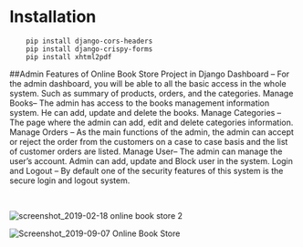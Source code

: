 # Installation 


```
    pip install django-cors-headers
    pip install django-crispy-forms
    pip install xhtml2pdf

```
##Admin Features of Online Book Store
Project in Django
Dashboard – For the admin dashboard, you will be able to all the basic access in the whole system. Such as summary of products, orders, and the categories.
Manage Books– The admin has access to the books management information system. He can add, update and delete the books.
Manage Categories – The page where the admin can add, edit and delete categories information.
Manage Orders – As the main functions of the admin, the admin can accept or reject the order from the customers on a case to case basis and the list of customer orders are listed.
Manage User– The admin can manage the user’s account. Admin can add, update and Block user in the system.
Login and Logout – By default one of the security features of this system is the secure login and logout system.


</br>

![screenshot_2019-02-18 online book store 2](https://user-images.githubusercontent.com/28836413/52928808-cddf6e00-336b-11e9-9db9-58cb0fc0f0e5.png)


![Screenshot_2019-09-07 Online Book Store](https://user-images.githubusercontent.com/16104417/64470406-7a483c80-d164-11e9-93b1-cbca68a966cb.png)


